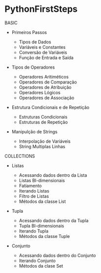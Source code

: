 # PythonFirstSteps

BASIC 
  - Primeiros Passos
    -  Tipos de Dados
    - Variáveis e Constantes
    -   Conversão de Variáveis
    - Função de Entrada e Saída

- Tipos de Operadores
    - Operadores Aritiméticos
    - Operadores de Comparação
    - Operadores de Atribuição
    - Operadores Lógicos
    - Operadores de Associação

- Estrutura Condicionais e de Repetição
    - Estruturas Condicionais
    - Estruturas de Repetição

- Manipulção de Strings
    - Interpolação de Variáveis
    - String Multiplas Linhas

COLLECTIONS
  - Listas
    - Acessando dados dentro da Lista
    - Listas BI-dimensionais
    - Fatiamento
    - Iterando Listas
    - Filtro de Listas
    - Métodos da classe List
  
  - Tupla
    - Acessando dados dentro da Tupla
    - Tupla BI-dimensionais
    - Iterando Tupla
    - Métodos da classe Tuple
  
  - Conjunto
    - Acessando dados dentro do Conjunto
    - Iterando Conjunto
    - Métodos da clase Set
  
